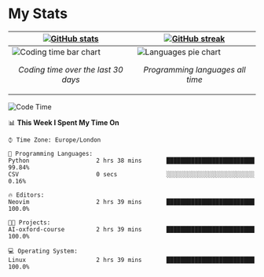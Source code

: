 <!-- [![Typing SVG](https://readme-typing-svg.herokuapp.com?size=23&duration=7000&color=168BC6&center=true&vCenter=true&width=500&lines=I+use+Arch+btw)](https://git.io/typing-svg) -->
# My Stats
| [![GitHub stats](https://github-readme-stats.vercel.app/api?username=akim-13&show_icons=true&theme=github_dark&border_color=2d9d42&title_color=2d9d42&count_private=true)](https://github.com/anuraghazra/github-readme-stats) | [![GitHub streak](https://github-readme-streak-stats.herokuapp.com?user=akim-13&theme=github-dark&date_format=j%20M%5B%20Y%5D)](https://git.io/streak-stats) |
| -- | -- |
| ![Coding time bar chart](https://wakatime.com/share/@akim13/e1d3f835-c70a-4cab-adb5-935f7f468931.svg) <p align="center"> *Coding time over the last 30 days* </p> |![Languages pie chart](https://wakatime.com/share/@akim13/50c0a458-bfaf-45ba-b46b-df1959378a37.svg) <p align="center"> *Programming languages all time* </p> |


<!--This is temporary, testing how it works.
<p align="left">
    <img alt="Programming languages" src="https://wakatime.com/share/@akim13/50c0a458-bfaf-45ba-b46b-df1959378a37.svg" width="500px" height="300px">
    <br>
</p>-->

<!--START_SECTION:waka-->
![Code Time](http://img.shields.io/badge/Code%20Time-0%20secs-blue)

📊 **This Week I Spent My Time On** 

```text
⌚︎ Time Zone: Europe/London

💬 Programming Languages: 
Python                   2 hrs 38 mins       █████████████████████████   99.84% 
CSV                      0 secs              ░░░░░░░░░░░░░░░░░░░░░░░░░   0.16%

🔥 Editors: 
Neovim                   2 hrs 39 mins       █████████████████████████   100.0%

🐱‍💻 Projects: 
AI-oxford-course         2 hrs 39 mins       █████████████████████████   100.0%

💻 Operating System: 
Linux                    2 hrs 39 mins       █████████████████████████   100.0%

```


<!--END_SECTION:waka-->
